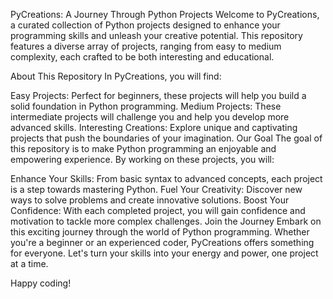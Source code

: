 PyCreations: A Journey Through Python Projects
Welcome to PyCreations, a curated collection of Python projects designed to enhance your programming skills and unleash your creative potential. This repository features a diverse array of projects, ranging from easy to medium complexity, each crafted to be both interesting and educational.

About This Repository
In PyCreations, you will find:

Easy Projects: Perfect for beginners, these projects will help you build a solid foundation in Python programming.
Medium Projects: These intermediate projects will challenge you and help you develop more advanced skills.
Interesting Creations: Explore unique and captivating projects that push the boundaries of your imagination.
Our Goal
The goal of this repository is to make Python programming an enjoyable and empowering experience. By working on these projects, you will:

Enhance Your Skills: From basic syntax to advanced concepts, each project is a step towards mastering Python.
Fuel Your Creativity: Discover new ways to solve problems and create innovative solutions.
Boost Your Confidence: With each completed project, you will gain confidence and motivation to tackle more complex challenges.
Join the Journey
Embark on this exciting journey through the world of Python programming. Whether you're a beginner or an experienced coder, PyCreations offers something for everyone. Let's turn your skills into your energy and power, one project at a time.

Happy coding!
